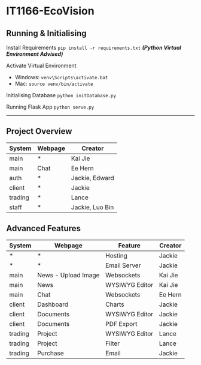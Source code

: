 # IT1166-EcoVision

## Running & Initialising
Install Requirements
`pip install -r requirements.txt`
***(Python Virtual Environment Advised)***

Activate Virtual Environment
- Windows: `venv\Scripts\activate.bat`
- Mac: `source venv/bin/activate`

Initialising Database
`python initDatabase.py`

Running Flask App
`python serve.py`

___

## Project Overview
| System | Webpage | Creator |
| ------ | ------- | ------- |
| main | * | Kai Jie |
| main | Chat | Ee Hern |
| auth | * | Jackie, Edward |
| client | * | Jackie |
| trading | * | Lance |
| staff | * | Jackie, Luo Bin |

## Advanced Features
| System | Webpage | Feature | Creator |
| ------ | ------- | ------- | ------- |
| * | * | Hosting | Jackie |
| * | * | Email Server | Jackie |
| main | News - Upload Image | Websockets | Kai Jie |
| main | News | WYSIWYG Editor | Kai Jie |
| main | Chat | Websockets | Ee Hern |
| client | Dashboard | Charts | Jackie |
| client | Documents | WYSIWYG Editor | Jackie |
| client | Documents | PDF Export | Jackie |
| trading | Project | WYSIWYG Editor | Lance |
| trading | Project | Filter | Lance |
| trading | Purchase | Email | Jackie |